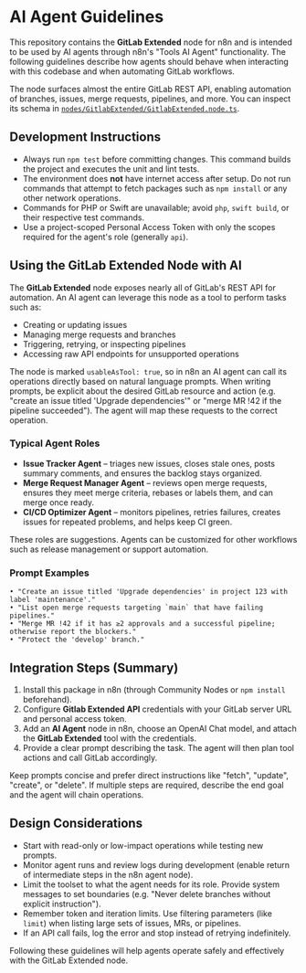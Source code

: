 # AI Agent Guidelines

This repository contains the **GitLab Extended** node for n8n and is intended to be used by AI agents through n8n's "Tools AI Agent" functionality. The following guidelines describe how agents should behave when interacting with this codebase and when automating GitLab workflows.

The node surfaces almost the entire GitLab REST API, enabling automation of branches, issues, merge requests, pipelines, and more. You can inspect its schema in [`nodes/GitlabExtended/GitlabExtended.node.ts`](nodes/GitlabExtended/GitlabExtended.node.ts).

## Development Instructions

- Always run `npm test` before committing changes. This command builds the project and executes the unit and lint tests.
- The environment does **not** have internet access after setup. Do not run commands that attempt to fetch packages such as `npm install` or any other network operations.
- Commands for PHP or Swift are unavailable; avoid `php`, `swift build`, or their respective test commands.
- Use a project-scoped Personal Access Token with only the scopes required for the agent's role (generally `api`).

## Using the GitLab Extended Node with AI

The **GitLab Extended** node exposes nearly all of GitLab's REST API for automation. An AI agent can leverage this node as a tool to perform tasks such as:

- Creating or updating issues
- Managing merge requests and branches
- Triggering, retrying, or inspecting pipelines
- Accessing raw API endpoints for unsupported operations

The node is marked `usableAsTool: true`, so in n8n an AI agent can call its operations directly based on natural language prompts. When writing prompts, be explicit about the desired GitLab resource and action (e.g. "create an issue titled 'Upgrade dependencies'" or "merge MR !42 if the pipeline succeeded"). The agent will map these requests to the correct operation.

### Typical Agent Roles

- **Issue Tracker Agent** – triages new issues, closes stale ones, posts summary comments, and ensures the backlog stays organized.
- **Merge Request Manager Agent** – reviews open merge requests, ensures they meet merge criteria, rebases or labels them, and can merge once ready.
- **CI/CD Optimizer Agent** – monitors pipelines, retries failures, creates issues for repeated problems, and helps keep CI green.

These roles are suggestions. Agents can be customized for other workflows such as release management or support automation.

### Prompt Examples

```
• "Create an issue titled 'Upgrade dependencies' in project 123 with label 'maintenance'."
• "List open merge requests targeting `main` that have failing pipelines."
• "Merge MR !42 if it has ≥2 approvals and a successful pipeline; otherwise report the blockers."
• "Protect the 'develop' branch."
```

## Integration Steps (Summary)

1. Install this package in n8n (through Community Nodes or `npm install` beforehand).
2. Configure **Gitlab Extended API** credentials with your GitLab server URL and personal access token.
3. Add an **AI Agent** node in n8n, choose an OpenAI Chat model, and attach the **GitLab Extended** tool with the credentials.
4. Provide a clear prompt describing the task. The agent will then plan tool actions and call GitLab accordingly.

Keep prompts concise and prefer direct instructions like "fetch", "update", "create", or "delete". If multiple steps are required, describe the end goal and the agent will chain operations.

## Design Considerations

- Start with read-only or low-impact operations while testing new prompts.
- Monitor agent runs and review logs during development (enable return of intermediate steps in the n8n agent node).
- Limit the toolset to what the agent needs for its role. Provide system messages to set boundaries (e.g. "Never delete branches without explicit instruction").
- Remember token and iteration limits. Use filtering parameters (like `limit`) when listing large sets of issues, MRs, or pipelines.
- If an API call fails, log the error and stop instead of retrying indefinitely.

Following these guidelines will help agents operate safely and effectively with the GitLab Extended node.
